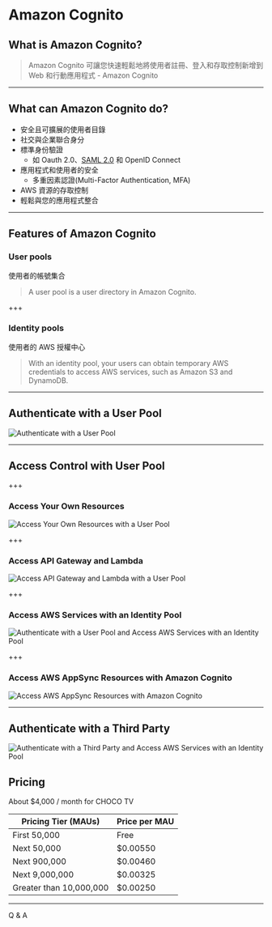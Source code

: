 # Amazon Cognito

## What is Amazon Cognito?

> Amazon Cognito 可讓您快速輕鬆地將使用者註冊、登入和存取控制新增到 Web 和行動應用程式 - Amazon Cognito

---

## What can Amazon Cognito do?

* 安全且可擴展的使用者目錄
* 社交與企業聯合身分
* 標準身份驗證
  * 如 Oauth 2.0、[SAML 2.0](https://aws.amazon.com/tw/identity/saml/) 和 OpenID Connect
* 應用程式和使用者的安全
  * 多重因素認證(Multi-Factor Authentication, MFA)
* AWS 資源的存取控制
* 輕鬆與您的應用程式整合

---

## Features of Amazon Cognito

### User pools

使用者的帳號集合

> A user pool is a user directory in Amazon Cognito.

+++

### Identity pools

使用者的 AWS 授權中心

> With an identity pool, your users can obtain temporary AWS credentials to access AWS services, such as Amazon S3 and DynamoDB.

---

## Authenticate with a User Pool

![Authenticate with a User Pool](https://docs.aws.amazon.com/zh_tw/cognito/latest/developerguide/images/scenario-authentication-cup.png)

---

## Access Control with User Pool

+++

### Access Your Own Resources

![Access Your Own Resources with a User Pool](https://docs.aws.amazon.com/zh_tw/cognito/latest/developerguide/images/scenario-standalone.png)

+++

### Access API Gateway and Lambda

![Access API Gateway and Lambda with a User Pool](https://docs.aws.amazon.com/zh_tw/cognito/latest/developerguide/images/scenario-api-gateway.png)

+++

### Access AWS Services with an Identity Pool

![Authenticate with a User Pool and Access AWS Services with an Identity Pool](https://docs.aws.amazon.com/zh_tw/cognito/latest/developerguide/images/scenario-cup-cib.png)

+++

### Access AWS AppSync Resources with Amazon Cognito

![Access AWS AppSync Resources with Amazon Cognito](https://docs.aws.amazon.com/zh_tw/cognito/latest/developerguide/images/scenario-appsync.png)

---

## Authenticate with a Third Party

![Authenticate with a Third Party and Access AWS Services with an Identity Pool](https://docs.aws.amazon.com/zh_tw/cognito/latest/developerguide/images/scenario-identity-pool.png)

## Pricing

About $4,000 / month for CHOCO TV

| Pricing Tier (MAUs)     | Price per MAU |
| ----------------------- | ------------- |
| First 50,000            | Free          |
| Next 50,000             | $0.00550      |
| Next 900,000            | $0.00460      |
| Next 9,000,000          | $0.00325      |
| Greater than 10,000,000 | $0.00250      |

---

Q & A